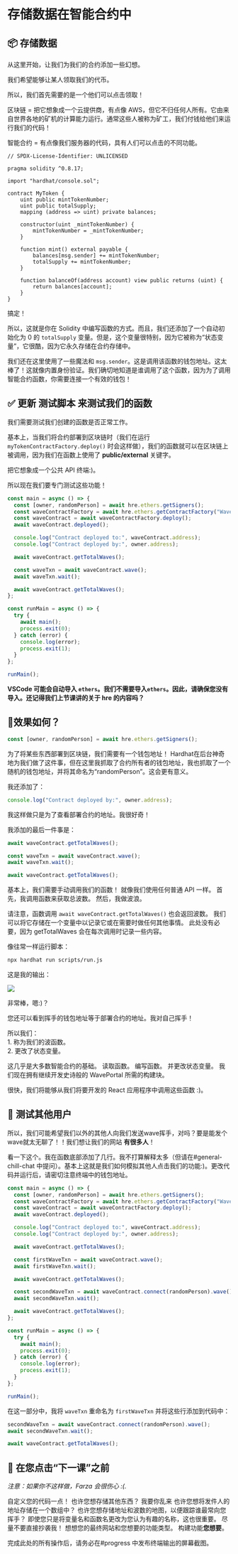 # 存储数据在智能合约中

## 📦 存储数据

从这里开始，让我们为我们的合约添加一些幻想。

我们希望能够让某人领取我们的代币。

所以，我们首先需要的是一个他们可以点击领取！

区块链 = 把它想象成一个云提供商，有点像 AWS，但它不归任何人所有。它由来自世界各地的矿机的计算能力运行。通常这些人被称为矿工，我们付钱给他们来运行我们的代码！

智能合约 = 有点像我们服务器的代码，具有人们可以点击的不同功能。

```solidity
// SPDX-License-Identifier: UNLICENSED

pragma solidity ^0.8.17;

import "hardhat/console.sol";

contract MyToken {
    uint public mintTokenNumber;
    uint public totalSupply;
    mapping (address => uint) private balances;

    constructor(uint _mintTokenNumber) {
        mintTokenNumber = _mintTokenNumber;
    }

    function mint() external payable {
        balances[msg.sender] += mintTokenNumber;
        totalSupply += mintTokenNumber;
    }

    function balanceOf(address account) view public returns (uint) {
        return balances[account];
    }
}
```

搞定！

所以，这就是你在 Solidity 中编写函数的方式。而且，我们还添加了一个自动初始化为 0 的 `totalSupply` 变量。但是，这个变量很特别，因为它被称为“状态变量”，它很酷，因为它永久存储在合约存储中。

我们还在这里使用了一些魔法和 `msg.sender`。这是调用该函数的钱包地址。这太棒了！这就像内置身份验证。我们确切地知道是谁调用了这个函数，因为为了调用智能合约函数，你需要连接一个有效的钱包！

## ✅ 更新 测试脚本 来测试我们的函数

我们需要测试我们创建的函数是否正常工作。

基本上，当我们将合约部署到区块链时（我们在运行 `myTokenContractFactory.deploy()` 时会这样做），我们的函数就可以在区块链上被调用，因为我们在函数上使用了 **public/external** 关键字。

把它想象成一个公共 API 终端:)。

所以现在我们要专门测试这些功能！

```javascript
const main = async () => {
  const [owner, randomPerson] = await hre.ethers.getSigners();
  const waveContractFactory = await hre.ethers.getContractFactory("WavePortal");
  const waveContract = await waveContractFactory.deploy();
  await waveContract.deployed();

  console.log("Contract deployed to:", waveContract.address);
  console.log("Contract deployed by:", owner.address);

  await waveContract.getTotalWaves();

  const waveTxn = await waveContract.wave();
  await waveTxn.wait();

  await waveContract.getTotalWaves();
};

const runMain = async () => {
  try {
    await main();
    process.exit(0);
  } catch (error) {
    console.log(error);
    process.exit(1);
  }
};

runMain();
```
**VSCode 可能会自动导入 `ethers`。我们不需要导入`ethers`。因此，请确保您没有导入。还记得我们上节课讲的关于 hre 的内容吗？**

🤔效果如何？
-----------------

```javascript
const [owner, randomPerson] = await hre.ethers.getSigners();
```

为了将某些东西部署到区块链，我们需要有一个钱包地址！ Hardhat在后台神奇地为我们做了这件事，但在这里我抓取了合约所有者的钱包地址，我也抓取了一个随机的钱包地址，并将其命名为“randomPerson”。这会更有意义。

我还添加了：

```javascript
console.log("Contract deployed by:", owner.address);
```

我这样做只是为了查看部署合约的地址。我很好奇！

我添加的最后一件事是：

```javascript
await waveContract.getTotalWaves();

const waveTxn = await waveContract.wave();
await waveTxn.wait();

await waveContract.getTotalWaves();
```

基本上，我们需要手动调用我们的函数！ 就像我们使用任何普通 API 一样。 首先，我调用函数来获取总波数。 然后，我做波浪。

请注意，函数调用 `await waveContract.getTotalWaves()` 也会返回波数。 我们可以将它存储在一个变量中以记录它或在需要时做任何其他事情。 此处没有必要，因为 getTotalWaves 会在每次调用时记录一些内容。

像往常一样运行脚本：

```bash
npx hardhat run scripts/run.js
```

这是我的输出：

![](https://i.imgur.com/NgfOns3.png)

非常棒，嗯:)？

您还可以看到挥手的钱包地址等于部署合约的地址。我对自己挥手！

所以我们：\
1\. 称为我们的波函数。\
2\. 更改了状态变量。

这几乎是大多数智能合约的基础。 读取函数。 编写函数。 并更改状态变量。 我们现在拥有继续开发史诗般的 WavePortal 所需的构建块。

很快，我们将能够从我们将要开发的 React 应用程序中调用这些函数 :)。


🤝 测试其他用户
--------------------

所以，我们可能希望我们以外的其他人向我们发送wave挥手，对吗？要是能发个wave就太无聊了！！我们想让我们的网站 **有很多人**！

看一下这个。我在函数底部添加了几行。我不打算解释太多（但请在#general-chill-chat 中提问）。基本上这就是我们如何模拟其他人点击我们的功能:)。更改代码并运行后，请密切注意终端中的钱包地址。

```javascript
const main = async () => {
  const [owner, randomPerson] = await hre.ethers.getSigners();
  const waveContractFactory = await hre.ethers.getContractFactory("WavePortal");
  const waveContract = await waveContractFactory.deploy();
  await waveContract.deployed();

  console.log("Contract deployed to:", waveContract.address);
  console.log("Contract deployed by:", owner.address);

  await waveContract.getTotalWaves();

  const firstWaveTxn = await waveContract.wave();
  await firstWaveTxn.wait();

  await waveContract.getTotalWaves();

  const secondWaveTxn = await waveContract.connect(randomPerson).wave();
  await secondWaveTxn.wait();

  await waveContract.getTotalWaves();
};

const runMain = async () => {
  try {
    await main();
    process.exit(0);
  } catch (error) {
    console.log(error);
    process.exit(1);
  }
};

runMain();
```

在这一部分中，我将 `waveTxn` 重命名为 `firstWaveTxn` 并将这些行添加到代码中：

```javascript
secondWaveTxn = await waveContract.connect(randomPerson).wave();
await secondWaveTxn.wait();

await waveContract.getTotalWaves();
```

🚨 在您点击“下一课”之前
-------------------------------------

*注意：如果你不这样做，Farza 会很伤心 :(.*

自定义您的代码一点！ 也许您想存储其他东西？ 我要你乱来 也许您想将发件人的地址存储在一个数组中？ 也许您想存储地址和波数的地图，以便跟踪谁最常向您挥手？ 即使您只是将变量名和函数名更改为您认为有趣的名称，这也很重要。 尽量不要直接抄袭我！ 想想您的最终网站和您想要的功能类型。 构建功能**您想要**。

完成此处的所有操作后，请务必在#progress 中发布终端输出的屏幕截图。
